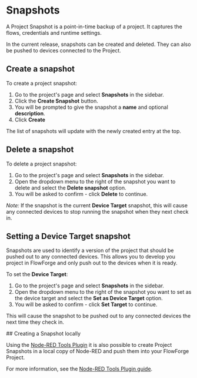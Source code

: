 # Snapshots

A Project Snapshot is a point-in-time backup of a project. It captures the flows,
credentials and runtime settings.

In the current release, snapshots can be created and deleted. They can also be
pushed to devices connected to the Project.

## Create a snapshot

To create a project snapshot:

1. Go to the project's page and select **Snapshots** in the sidebar.
2. Click the **Create Snapshot** button.
3. You will be prompted to give the snapshot a **name** and optional **description**.
4. Click **Create**

The list of snapshots will update with the newly created entry at the top.


## Delete a snapshot

To delete a project snapshot:

1. Go to the project's page and select **Snapshots** in the sidebar.
2. Open the dropdown menu to the right of the snapshot you want to delete and
   select the **Delete snapshot** option.
3. You will be asked to confirm - click **Delete** to continue.

*Note:* If the snapshot is the current **Device Target** snapshot, this will
cause any connected devices to stop running the snapshot when they next check in.

## Setting a Device Target snapshot

Snapshots are used to identify a version of the project that should be pushed
out to any connected devices. This allows you to develop you project in FlowForge
and only push out to the devices when it is ready.

To set the **Device Target**:

1. Go to the project's page and select **Snapshots** in the sidebar.
2. Open the dropdown menu to the right of the snapshot you want to set as the
   device target and select the **Set as Device Target** option.
3. You will be asked to confirm - click **Set Target** to continue.

This will cause the snapshot to be pushed out to any connected devices the
next time they check in.

## Creating a Snapshot locally

Using the [Node-RED Tools Plugin](./node-red-tools.md) it is also possible to create
Project Snapshots in a local copy of Node-RED and push them into your FlowForge
Project.

For more information, see the [Node-RED Tools Plugin guide](./node-red-tools.md).